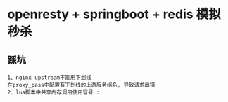 # openresty + springboot + redis 模拟秒杀

## 踩坑
    1、nginx upstream不能用下划线
    在proxy_pass中配置有下划线的上游服务组名, 导致请求出错
    2、lua脚本中共享内存调用使用冒号 : 


